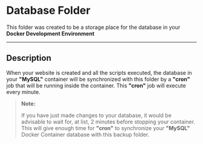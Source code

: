 **Database Folder**
===================
This folder was created to be a storage place for the database in your **Docker Development Environment**

----------

Description
-------------
When your website is created and all the scripts executed, the database in your **"MySQL"** container will be synchronized with this folder by a **"cron"** job that will be running inside the container. This **"cron"** job will execute every minute. 

> **Note:**
> 
> If you have just made changes to your database, it would be advisable to wait for, at list, 2 minutes before stopping your container. This will give enough time for **"cron"** to synchronize your **"MySQL"** Docker Container database with this backup folder.
